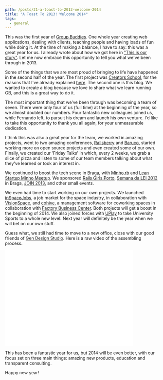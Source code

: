 ```yaml
---
path: /posts/21-a-toast-to-2013-welcome-2014
title: "A Toast To 2013! Welcome 2014"
tags:
  - general
---
```


This was the first year of [Group Buddies](https://www.groupbuddies.com/). One whole year creating web applications, dealing with clients, teaching people and having loads of fun while doing it. At the time of making a balance, I have to say: this was a great year for us. I already wrote about how we got here in ["This is our story"](https://blog.groupbuddies.com/posts/8-this-is-our-story). Let me now embrace this opportunity to tell you what we've been through in 2013.

Some of the things that we are most proud of bringing to life have happened in the second half of the year. The first project was [Creators School](https://cs.groupbuddies.com/), for the reasons that I've already explained [here](https://blog.groupbuddies.com/posts/13-when-an-experiment-blows-your-mind). The second one is this blog. We wanted to create a blog because we love to share what we learn running GB, and this is a great way to do it.

The most important thing that we've been through was becoming a team of seven. There were only four of us (full time) at the beginning of the year, so we almost doubled our numbers. Four fantastic new colleagues joined us, while Fernando left, to pursuit his dream and launch his own venture. I'd like to take this opportunity to thank you all again, for your unmeasurable dedication. 

I think this was also a great year for the team, we worked in amazing projects, went to two amazing conferences, [Railsberry](https://www.railsberry.com/) and [Baruco](https://www.baruco.org/), started working more on open source projects and even created some of our own. Finally, we created our 'Friday Talks' in which, every 2 weeks, we grab a slice of pizza and listen to some of our team members talking about what they've learned or took an interest in.

We continued to boost the tech scene in Braga, with [Minho.rb](https://www.meetup.com/Minho-rb/) and [Lean Startup Minho Meetup](https://www.meetup.com/LeanStartupMinho/). We sponsored [Rails Girls Porto](https://railsgirls.com/porto), [Semana da LEI 2013](https://www.cesium.di.uminho.pt/2013/02/28/semana-da-lei-2013-d) in Braga, [JOIN 2013](https://www.eng.uminho.pt/ModuleLeft.aspx?mdl=~/Modules/UMEventos/EventoView.ascx&ItemID=7302&Mid=477&lang=pt-PT&pageid=427&tabid=11), and other small events.

We even had time to start working on our own projects. We launched [inSpaceJobs](https://inspacejobs.com/), a job market for the space industry, in collaboration with [VisionSpace](https://www.visionspace.com/), and [cohive](https://www.cohive.me/), a management software for coworking spaces in collaboration with [Factory Business Center](https://www.factoryworkstyle.com/). Both projects will get a boost in the beginning of 2014. We also joined forces with [UPlay](https://uplaypro.com/) to take University Sports to a whole new level. Next year will definitely be the year when we will bet on our own stuff.

Guess what, we still had time to move to a new office, close with our good friends of [Gen Design Studio](https://gen.pt/). Here is a raw video of the assembling process.

<iframe width="420" height="315" src="//www.youtube.com/embed/9860kH8ZggE" frameborder="0" allowfullscreen></iframe>

This has been a fantastic year for us, but 2014 will be even better, with our focus set on three main things: amazing new products, education and transparent consulting.  

Happy new year!

